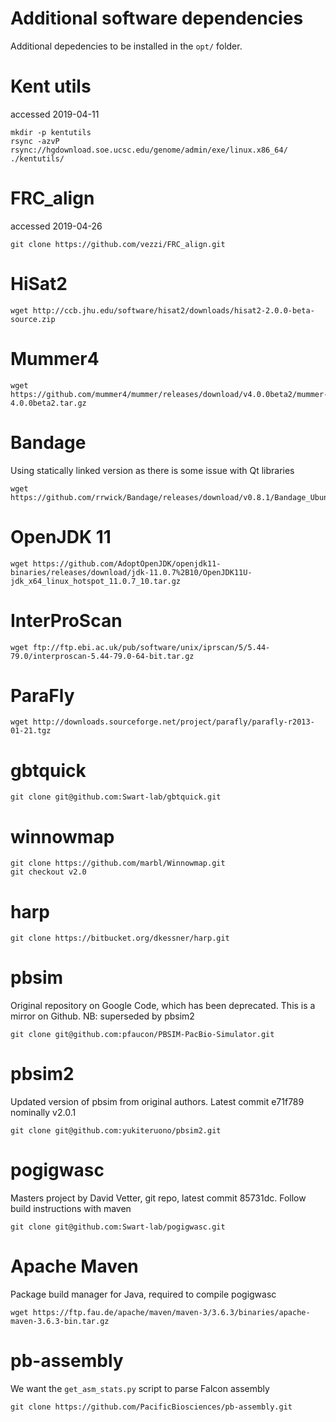 Additional software dependencies
================================

Additional depedencies to be installed in the `opt/` folder.

# Kent utils
accessed 2019-04-11
```
mkdir -p kentutils
rsync -azvP rsync://hgdownload.soe.ucsc.edu/genome/admin/exe/linux.x86_64/ ./kentutils/
```

# FRC_align
accessed 2019-04-26
```
git clone https://github.com/vezzi/FRC_align.git
```

# HiSat2
```
wget http://ccb.jhu.edu/software/hisat2/downloads/hisat2-2.0.0-beta-source.zip
```

# Mummer4
```
wget https://github.com/mummer4/mummer/releases/download/v4.0.0beta2/mummer-4.0.0beta2.tar.gz
```

# Bandage
Using statically linked version as there is some issue with Qt libraries
```
wget https://github.com/rrwick/Bandage/releases/download/v0.8.1/Bandage_Ubuntu_static_v0_8_1.zip
```

# OpenJDK 11
```
wget https://github.com/AdoptOpenJDK/openjdk11-binaries/releases/download/jdk-11.0.7%2B10/OpenJDK11U-jdk_x64_linux_hotspot_11.0.7_10.tar.gz
```

# InterProScan
```
wget ftp://ftp.ebi.ac.uk/pub/software/unix/iprscan/5/5.44-79.0/interproscan-5.44-79.0-64-bit.tar.gz
```

# ParaFly
```
wget http://downloads.sourceforge.net/project/parafly/parafly-r2013-01-21.tgz
```

# gbtquick
```
git clone git@github.com:Swart-lab/gbtquick.git
```

# winnowmap
```
git clone https://github.com/marbl/Winnowmap.git
git checkout v2.0
```

# harp
```
git clone https://bitbucket.org/dkessner/harp.git
```

# pbsim

Original repository on Google Code, which has been deprecated. This is a mirror
on Github. NB: superseded by pbsim2

```
git clone git@github.com:pfaucon/PBSIM-PacBio-Simulator.git
```

# pbsim2

Updated version of pbsim from original authors. Latest commit e71f789 nominally
v2.0.1

```
git clone git@github.com:yukiteruono/pbsim2.git
```


# pogigwasc

Masters project by David Vetter, git repo, latest commit 85731dc. Follow build
instructions with maven

```
git clone git@github.com:Swart-lab/pogigwasc.git
```

# Apache Maven

Package build manager for Java, required to compile pogigwasc

```
wget https://ftp.fau.de/apache/maven/maven-3/3.6.3/binaries/apache-maven-3.6.3-bin.tar.gz
```


# pb-assembly

We want the `get_asm_stats.py` script to parse Falcon assembly

```
git clone https://github.com/PacificBiosciences/pb-assembly.git
```
